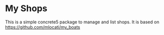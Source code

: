 # My Shops

This is a simple concrete5 package to manage and list shops. It is based on https://github.com/mlocati/my_boats
